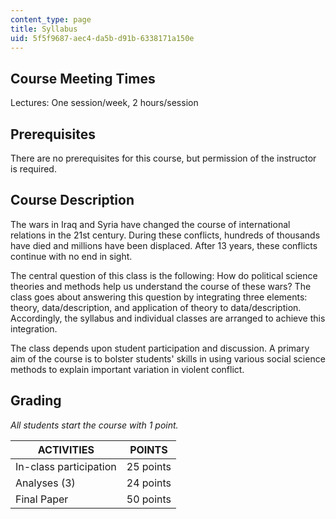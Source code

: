 ```yaml
---
content_type: page
title: Syllabus
uid: 5f5f9687-aec4-da5b-d91b-6338171a150e
---
```


Course Meeting Times
--------------------

Lectures: One session/week, 2 hours/session

Prerequisites
-------------

There are no prerequisites for this course, but permission of the instructor is required.

Course Description
------------------

The wars in Iraq and Syria have changed the course of international relations in the 21st century. During these conflicts, hundreds of thousands have died and millions have been displaced. After 13 years, these conflicts continue with no end in sight.

The central question of this class is the following: How do political science theories and methods help us understand the course of these wars? The class goes about answering this question by integrating three elements: theory, data/description, and application of theory to data/description. Accordingly, the syllabus and individual classes are arranged to achieve this integration.

The class depends upon student participation and discussion. A primary aim of the course is to bolster students' skills in using various social science methods to explain important variation in violent conflict.

Grading
-------

_All students start the course with 1 point._

| ACTIVITIES | POINTS |
| --- | --- |
| In-class participation | 25 points |
| Analyses (3) | 24 points |
| Final Paper | 50 points